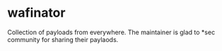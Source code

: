 # wafinator
Collection of payloads from everywhere. The maintainer is glad to *sec community for sharing their paylaods.
